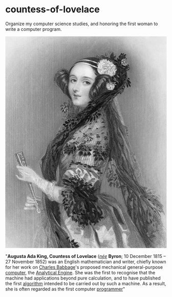 # countess-of-lovelace
Organize my computer science studies, and honoring the first woman to write a computer program.

![ada-king-countess-of-lovelace-portrait.jpeg](./ada-king-countess-of-lovelace-portrait.jpeg)

"**Augusta Ada King, Countess of Lovelace** (_[née](https://en.wikipedia.org/wiki/N%C3%A9e "Née")_ **Byron**; 10 December 1815 – 27 November 1852) was an English mathematician and writer, chiefly known for her work on [Charles Babbage](https://en.wikipedia.org/wiki/Charles_Babbage "Charles Babbage")'s proposed mechanical general-purpose [computer](https://en.wikipedia.org/wiki/Computer "Computer"), the [Analytical Engine](https://en.wikipedia.org/wiki/Analytical_Engine "Analytical Engine"). She was the first to recognise that the machine had applications beyond pure calculation, and to have published the first [algorithm](https://en.wikipedia.org/wiki/Algorithm "Algorithm") intended to be carried out by such a machine. As a result, she is often regarded as the first computer [programmer](https://en.wikipedia.org/wiki/Programmer "Programmer")"
